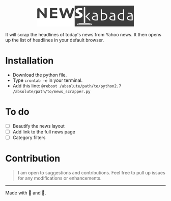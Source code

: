<p align="center">
  <img src="news_kabada.png">
</p>
It will scrap the headlines of today's news from Yahoo news. It then opens up the list of headlines in your default browser.

# Installation

- Download the python file.
- Type `crontab -e` in your terminal.
- Add this line: `@reboot /absolute/path/to/python2.7 /absolute/path/to/news_scrapper.py`

# To do

- [ ] Beautify the news layout
- [ ] Add link to the full news page
- [ ] Category filters

# Contribution
> I am open to suggestions and contributions. Feel free to pull up issues for any modifications or enhancements.
---

Made with :blue_heart: and :musical_note:.
